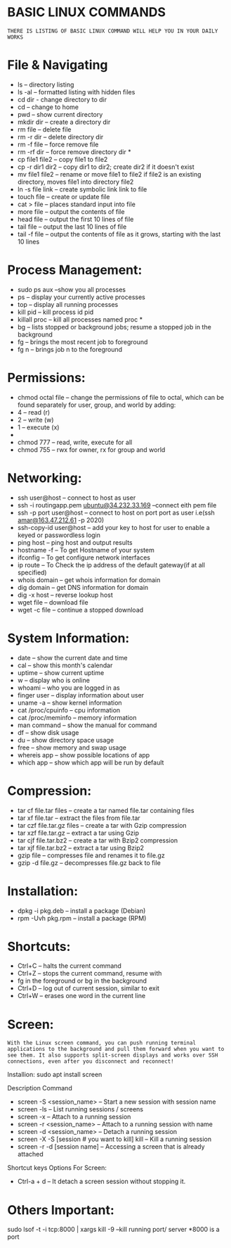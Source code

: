 
# BASIC LINUX COMMANDS
```THERE IS LISTING OF BASIC LINUX COMMAND WILL HELP YOU IN YOUR DAILY WORKS```

# File & Navigating
 * ls – directory listing
 * ls -al – formatted listing with hidden files
 * cd dir - change directory to dir
 * cd – change to home
 * pwd – show current directory
 * mkdir dir – create a directory dir
 * rm file – delete file
 * rm -r dir – delete directory dir
 * rm -f file – force remove file
 * rm -rf dir – force remove directory dir *
 * cp file1 file2 – copy file1 to file2
 * cp -r dir1 dir2 – copy dir1 to dir2; create dir2 if it doesn't exist
 * mv file1 file2 – rename or move file1 to file2 if file2 is an existing directory, moves file1 into directory file2
 * ln -s file link – create symbolic link link to file
 * touch file – create or update file
 * cat > file – places standard input into file
 * more file – output the contents of file
 * head file – output the first 10 lines of file
 * tail file – output the last 10 lines of file
 * tail -f file – output the contents of file as it grows, starting with the last 10 lines 

# Process Management:
 * sudo ps aux –show you all processes
 * ps – display your currently active processes
 * top – display all running processes
 * kill pid – kill process id pid
 * killall proc – kill all processes named proc *
 * bg – lists stopped or background jobs; resume a stopped job in the background
 * fg – brings the most recent job to foreground
 * fg n – brings job n to the foreground

# Permissions:
 * chmod octal file – change the permissions of file to octal, which can be found separately for user, group, and world by adding:
 * 4 – read (r)
 * 2 – write (w)
 * 1 – execute (x)
 * 
 * chmod 777 – read, write, execute for all
 * chmod 755 – rwx for owner, rx for group and world

# Networking:
 * ssh user@host – connect to host as user
 * ssh -i routingapp.pem ubuntu@34.232.33.169  –connect eith pem file
 * ssh -p port user@host – connect to host on port port as user i.e(ssh amar@163.47.212.61 -p 2020)
 * ssh-copy-id user@host – add your key to host for user to enable a keyed or passwordless login
 * ping host – ping host and output results
 * hostname -f – To get Hostname of your system
 * ifconfig – To get configure network interfaces
 * ip route – To Check the ip address of the default gateway(if at all specified)
 * whois domain – get whois information for domain
 * dig domain – get DNS information for domain
 * dig -x host – reverse lookup host
 * wget file – download file
 * wget -c file – continue a stopped download

# System Information:
 * date – show the current date and time
 * cal – show this month's calendar
 * uptime – show current uptime
 * w – display who is online
 * whoami – who you are logged in as
 * finger user – display information about user
 * uname -a – show kernel information
 * cat /proc/cpuinfo – cpu information
 * cat /proc/meminfo – memory information
 * man command – show the manual for command
 * df – show disk usage
 * du – show directory space usage
 * free – show memory and swap usage
 * whereis app – show possible locations of app
 * which app – show which app will be run by default

# Compression:
 * tar cf file.tar files – create a tar named file.tar containing files
 * tar xf file.tar – extract the files from file.tar
 * tar czf file.tar.gz files – create a tar with Gzip compression
 * tar xzf file.tar.gz – extract a tar using Gzip
 * tar cjf file.tar.bz2 – create a tar with Bzip2 compression
 * tar xjf file.tar.bz2 – extract a tar using Bzip2
 * gzip file – compresses file and renames it to file.gz
 * gzip -d file.gz – decompresses file.gz back to file

# Installation:
 * dpkg -i pkg.deb – install a package (Debian)
 * rpm -Uvh pkg.rpm – install a package (RPM)

# Shortcuts:
 * Ctrl+C – halts the current command
 * Ctrl+Z – stops the current command, resume with
 * fg in the foreground or bg in the background
 * Ctrl+D – log out of current session, similar to exit
 * Ctrl+W – erases one word in the current line

# Screen:
```With the Linux screen command, you can push running terminal applications to the background and pull them forward when you want to see them. It also supports split-screen displays and works over SSH connections, even after you disconnect and reconnect!```

Installion:
sudo apt install screen

Description	Command
* screen -S <session_name> – Start a new session with session name
* screen -ls – List running sessions / screens
* screen -x – Attach to a running session	
* screen -r <session_name> – Attach to a running session with name	
* screen -d <session_name> – Detach a running session	
* screen -X -S [session # you want to kill] kill  – Kill a running session	
* screen -r -d [session name] – Accessing a screen that is already attached

Shortcut keys Options For Screen:
* Ctrl-a + d – It detach a screen session without stopping it.	 


# Others Important:
sudo lsof -t -i tcp:8000 | xargs kill -9  –kill running  port/ server *8000 is a port



